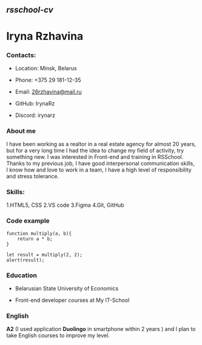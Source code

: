 ## ***rsschool-cv***

# **Iryna Rzhavina**

### Contacts:

* Location: Minsk, Belarus

* Phone: +375 29 181-12-35
    
* Email: 26rzhavina@mail.ru
    
* GitHub: IrynaRz
    
* Discord: irynarz

### About me

I have been working as a realtor in a real estate agency for almost 20 years, but for a very long time I had the idea to change my field of activity, try something new. I was interested in Front-end and training in RSSchool. Thanks to my previous job, I have good interpersonal communication skills, I know how and love to work in a team, I have a high level of responsibility and stress tolerance.

### Skills:

1.HTML5, CSS
2.VS code
3.Figma
4.Git, GitHub

### Code example

```
function multiply(a, b){
    return a * b;
}

let result = multiply(2, 2);
alert(result);
```

### Education

* Belarusian State University of Economics

* Front-end developer courses at My IT-School

### English

**A2** (I used application **Duolingo** in smartphone within 2 years ) and I plan to take English courses to improve my level.